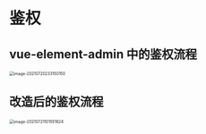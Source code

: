 # 鉴权



## vue-element-admin 中的鉴权流程



<img src="https://xiejie-typora.oss-cn-chengdu.aliyuncs.com/2021-07-24-032812.png" alt="image-20210720233150150" style="zoom:50%;" />



## 改造后的鉴权流程



<img src="https://xiejie-typora.oss-cn-chengdu.aliyuncs.com/2021-07-24-032837.png" alt="image-20210721101551824" style="zoom:50%;" />

